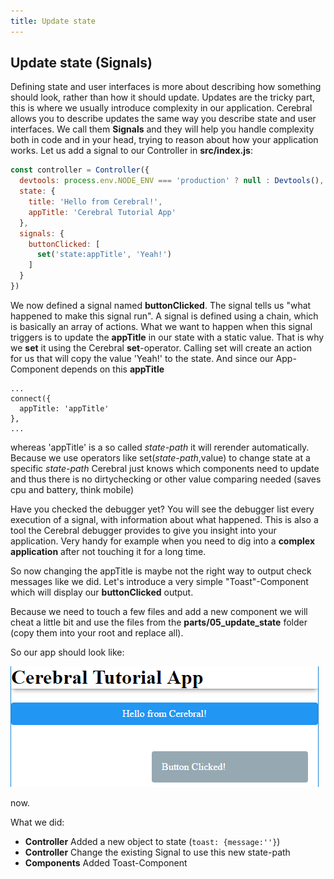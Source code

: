 ```yaml
---
title: Update state
---
```


## Update state (Signals)

Defining state and user interfaces is more about describing how something should look, rather than how it should update. Updates are the tricky part, this is where we usually introduce complexity in our application. Cerebral allows you to describe updates the same way you describe state and user interfaces. We call them **Signals** and they will help you handle complexity both in code and in your head, trying to reason about how your application works.
Let us add a signal to our Controller in **src/index.js**:

```js
const controller = Controller({
  devtools: process.env.NODE_ENV === 'production' ? null : Devtools(),
  state: {
    title: 'Hello from Cerebral!',
    appTitle: 'Cerebral Tutorial App'
  },
  signals: {
    buttonClicked: [
      set('state:appTitle', 'Yeah!')
    ]
  }
})

```
We now defined a signal named **buttonClicked**. The signal tells us "what happened to make this signal run". A signal is defined using a chain, which is basically an array of actions. What we want to happen when this signal triggers is to update the **appTitle** in our state with a static value. That is why we **set** it using the Cerebral **set**-operator. Calling set will create an action for us that will copy the value 'Yeah!' to the state. And since our App-Component depends on this **appTitle** 
```
...
connect({
  appTitle: 'appTitle'
},
...
```
whereas 'appTitle' is a so called *state-path* it will rerender automatically.  Because we use operators like set(*state-path*,value) to change state at a specific *state-path* Cerebral just knows which components need to update and thus there is no dirtychecking or other value comparing needed (saves cpu and battery, think mobile)

Have you checked the debugger yet? You will see the debugger list every execution of a signal, with information about what happened. This is also a tool the Cerebral debugger provides to give you insight into your application. Very handy for example when you need to dig into a **complex application** after not touching it for a long time.

So now changing the appTitle is maybe not the right way to output check messages like we did. Let's introduce a very simple "Toast"-Component which will display our **buttonClicked** output.

Because we need to touch a few files and add a new component we will cheat a little bit and use the files from the **parts/05_update_state** folder (copy them into your root and replace all).

So our app should look like:

![Result](../../public/img/tutorial_05_result.PNG)

now.

What we did:
- **Controller** Added a new object to state (```toast: {message:''}```)
- **Controller** Change the existing Signal to use this new state-path
- **Components** Added Toast-Component

